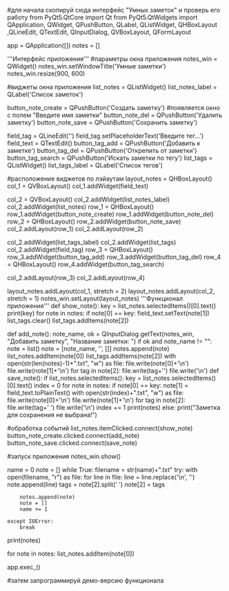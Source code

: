 #для начала скопируй сюда интерфейс "Умных заметок" и проверь его работу
from PyQt5.QtCore import Qt
from PyQt5.QtWidgets import QApplication, QWidget, QPushButton, QLabel, QListWidget, QHBoxLayout ,QLineEdit, QTextEdit, QInputDialog, QVBoxLayout, QFormLayout

app = QApplication([]) 
notes = []

'''Интерфейс приложения''' 
#параметры окна приложения
notes_win = QWidget() 
notes_win.setWindowTitle('Умные заметки')
notes_win.resize(900, 600)

#виджеты окна приложения
list_notes = QListWidget()
list_notes_label = QLabel('Список заметок')

button_note_create = QPushButton('Создать заметку') #появляется окно с полем "Введите имя заметки" 
button_note_del = QPushButton('Удалить заметку')
button_note_save = QPushButton('Сохранить заметку')

field_tag = QLineEdit('') 
field_tag.setPlaceholderText('Введите тег...')
field_text = QTextEdit()
button_tag_add = QPushButton('Добавить к заметке') 
button_tag_del = QPushButton('Открепить от заметки') 
button_tag_search = QPushButton('Искать заметки по тегу')
list_tags = QListWidget() 
list_tags_label = QLabel('Список тегов')

#расположение виджетов по лэйаутам
layout_notes = QHBoxLayout() 
col_1 = QVBoxLayout() 
col_1.addWidget(field_text)

col_2 = QVBoxLayout() 
col_2.addWidget(list_notes_label) 
col_2.addWidget(list_notes)
row_1 = QHBoxLayout() 
row_1.addWidget(button_note_create) 
row_1.addWidget(button_note_del) 
row_2 = QHBoxLayout() 
row_2.addWidget(button_note_save) 
col_2.addLayout(row_1) 
col_2.addLayout(row_2)

col_2.addWidget(list_tags_label) 
col_2.addWidget(list_tags) 
col_2.addWidget(field_tag)
row_3 = QHBoxLayout() 
row_3.addWidget(button_tag_add) 
row_3.addWidget(button_tag_del) 
row_4 = QHBoxLayout() 
row_4.addWidget(button_tag_search)

col_2.addLayout(row_3) 
col_2.addLayout(row_4)

layout_notes.addLayout(col_1, stretch = 2) 
layout_notes.addLayout(col_2, stretch = 1) 
notes_win.setLayout(layout_notes)
'''Функционал приложения'''
def show_note():
    key = list_notes.selectedItems()[0].text()
    print(key)
    for note in notes:
        if note[0] == key: 
            field_text.setText(note[1])
            list_tags.clear() 
            list_tags.addItems(note[2])

def add_note():
    note_name, ok = QInputDialog.getText(notes_win, "Добавить заметку", "Название заметки: ")
    if ok and note_name != "":
        note = list()
        note = [note_name, '', []]
        notes.append(note)
        list_notes.addItem(note[0]) 
        list_tags.addItems(note[2])
        with open(str(len(notes)-1)+".txt", "w") as file:
            file.write(note[0]+'\n')
            file.write(note[1]+'\n')
            for tag in note[2]:
                file.write(tag+'')
            file.write('\n')
def save_note():
    if list_notes.selectedItems():
        key = list_notes.selectedItems()[0].text() 
        index = 0
        for note in notes:
            if note[0] == key:
                note[1] = field_text.toPlainText()
                with open(str(index)+".txt", "w") as file:
                    file.write(note[0]+'\n') 
                    file.write(note[1]+'\n') 
                    for tag in note[2]:
                        file.write(tag+' ') 
                    file.write('\n')
            index += 1 
        print(notes)
    else:
        print("Заметка для сохранения не выбрана!")

#обработка событий
list_notes.itemClicked.connect(show_note) 
button_note_create.clicked.connect(add_note) 
button_note_save.clicked.connect(save_note)

#запуск приложения
notes_win.show()

name = 0
note = []
while True:
    filename = str(name)+".txt" 
    try:
        with open(filename, "r") as file:
            for line in file:
                line = line.replace('\n', '')
                note.append(line) 
        tags = note[2].split(' ') 
        note[2] = tags

        notes.append(note) 
        note = []
        name += 1

    except IOError:
        break

print(notes)

for note in notes:
    list_notes.addItem(note[0])

app.exec_()

#затем запрограммируй демо-версию функционала

